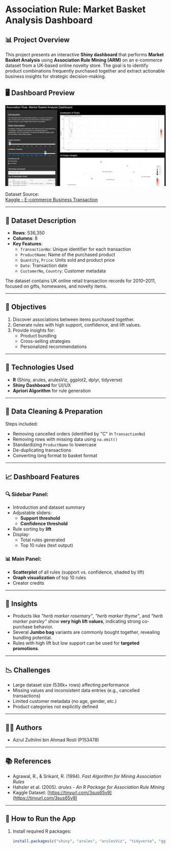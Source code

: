 # Association Rule: Market Basket Analysis Dashboard

## 📊 Project Overview

This project presents an interactive **Shiny dashboard** that performs **Market Basket Analysis** using **Association Rule Mining (ARM)** on an e-commerce dataset from a UK-based online novelty store. The goal is to identify product combinations frequently purchased together and extract actionable business insights for strategic decision-making.

## 🖥️ Dashboard Preview

![Dashboard](https://github.com/azrulzulhilmi/UK_Online_Retail_2007_Sales_Dashboard/blob/main/images/UK_Online_Retail_2017_Sales_Dashboard.png)


Dataset Source:  
[Kaggle - E-commerce Business Transaction](https://www.kaggle.com/datasets/gabrielramos87/an-online-shop-business)

---

## 📁 Dataset Description

- **Rows**: 536,350
- **Columns**: 8  
- **Key Features**:
  - `TransactionNo`: Unique identifier for each transaction
  - `ProductName`: Name of the purchased product
  - `Quantity`, `Price`: Units sold and product price
  - `Date`: Transaction date
  - `CustomerNo`, `Country`: Customer metadata

The dataset contains UK online retail transaction records for 2010–2011, focused on gifts, homewares, and novelty items.

---

## 🎯 Objectives

1. Discover associations between items purchased together.
2. Generate rules with high support, confidence, and lift values.
3. Provide insights for:
   - Product bundling
   - Cross-selling strategies
   - Personalized recommendations

---

## 🔧 Technologies Used

- **R** (Shiny, arules, arulesViz, ggplot2, dplyr, tidyverse)
- **Shiny Dashboard** for UI/UX
- **Apriori Algorithm** for rule generation

---

## 🧹 Data Cleaning & Preparation

Steps included:
- Removing cancelled orders (identified by "C" in `TransactionNo`)
- Removing rows with missing data using `na.omit()`
- Standardizing `ProductName` to lowercase
- De-duplicating transactions
- Converting long format to basket format

---

## 📈 Dashboard Features

### 🔍 Sidebar Panel:
- Introduction and dataset summary
- Adjustable sliders:
  - **Support threshold**
  - **Confidence threshold**
- Rule sorting by **lift**
- Display:
  - Total rules generated
  - Top 10 rules (text output)

### 📊 Main Panel:
- **Scatterplot** of all rules (support vs. confidence, shaded by lift)
- **Graph visualization** of top 10 rules
- Creator credits

---

## 📌 Insights

- Products like *"herb marker rosemary"*, *"herb marker thyme"*, and *"herb marker parsley"* show **very high lift values**, indicating strong co-purchase behavior.
- Several **Jumbo bag** variants are commonly bought together, revealing bundling potential.
- Rules with high lift but low support can be used for **targeted promotions**.

---

## 📉 Challenges

- Large dataset size (536k+ rows) affecting performance
- Missing values and inconsistent data entries (e.g., cancelled transactions)
- Limited customer metadata (no age, gender, etc.)
- Product categories not explicitly defined

---

## 👨‍💻 Authors

- Azrul Zulhilmi bin Ahmad Rosli (P153478)

---

## 📚 References

- Agrawal, R., & Srikant, R. (1994). *Fast Algorithm for Mining Association Rules*
- Hahsler et al. (2005). *arules - An R Package for Association Rule Mining*
- Kaggle Dataset: [https://tinyurl.com/3sus65v9](https://tinyurl.com/3sus65v9)

---

## 🚀 How to Run the App

1. Install required R packages:
   ```r
   install.packages(c("shiny", "arules", "arulesViz", "tidyverse", "ggplot2", "dplyr", "plyr", "stringr", "RColorBrewer"))
